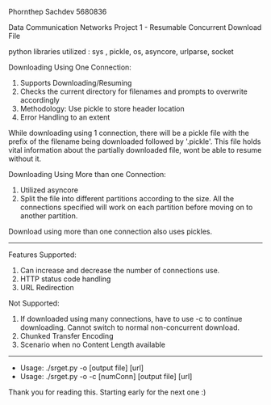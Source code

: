 Phornthep Sachdev
5680836

Data Communication Networks Project 1 - Resumable Concurrent Download File

python libraries utilized :
	sys , pickle, os, asyncore, urlparse, socket

Downloading Using One Connection:
1. Supports Downloading/Resuming
2. Checks the current directory for filenames and prompts to overwrite accordingly
3. Methodology: Use pickle to store header location
4. Error Handling to an extent

While downloading using 1 connection, there will be a pickle file with the prefix of the filename being downloaded followed by '.pickle'. This file holds vital information about the partially downloaded file, wont be able to resume without it.

Downloading Using More than one Connection:
1. Utilized asyncore
2. Split the file into different partitions according to the size. All the connections specified will work on each partition before moving on to another partition.

Download using more than one connection also uses pickles.

-------------------------------------------

Features Supported:
1. Can increase and decrease the number of connections use.
2. HTTP status code handling
3. URL Redirection

Not Supported:
1. If downloaded using many connections, have to use -c to continue downloading. Cannot switch to normal non-concurrent download.
2. Chunked Transfer Encoding
3. Scenario when no Content Length available
	
-------------------------------------------

- Usage: ./srget.py -o [output file] [url]
- Usage: ./srget.py -o -c [numConn] [output file] [url]

Thank you for reading this.
Starting early for the next one :)
